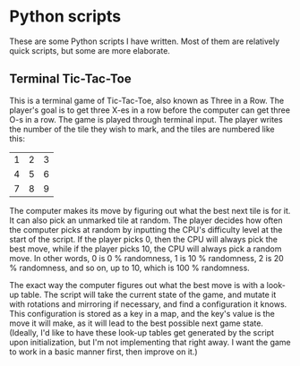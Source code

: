 # Python scripts

These are some Python scripts I have written. Most of them are relatively quick scripts, but some are more elaborate.

## Terminal Tic-Tac-Toe

This is a terminal game of Tic-Tac-Toe, also known as Three in a Row. The player's goal is to get three X-es in a row before the computer can get three O-s in a row.
The game is played through terminal input. The player writes the number of the tile they wish to mark, and the tiles are numbered like this:

|   |   |   |
|:--|:-:|--:|
| 1 | 2 | 3 |
| 4 | 5 | 6 |
| 7 | 8 | 9 |

The computer makes its move by figuring out what the best next tile is for it. It can also pick an unmarked tile at random. The player decides how often the computer
picks at random by inputting the CPU's difficulty level at the start of the script. If the player picks 0, then the CPU will always pick the best move, while if
the player picks 10, the CPU will always pick a random move. In other words, 0 is 0 % randomness, 1 is 10 % randomness, 2 is 20 % randomness, and so on, up to 10, which is 100 % randomness.

The exact way the computer figures out what the best move is with a look-up table. The script will take the current state of the game, and mutate it with rotations and mirroring if necessary,
and find a configuration it knows. This configuration is stored as a key in a map, and the key's value is the move it will make, as it will lead to the best possible next game state.
(Ideally, I'd like to have these look-up tables get generated by the script upon initialization, but I'm not implementing that right away. I want the game to work in a basic manner first,
then improve on it.)